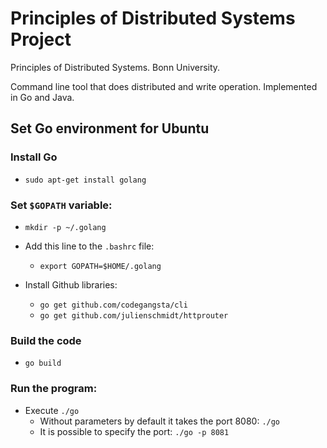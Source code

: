 # Principles of Distributed Systems Project

Principles of Distributed Systems. Bonn University.

Command line tool that does distributed and write operation. Implemented in Go
and Java. 

## Set Go environment for Ubuntu

### Install Go

- `sudo apt-get install golang`

### Set `$GOPATH` variable:

- `mkdir -p ~/.golang`
- Add this line to the `.bashrc` file:
    + `export GOPATH=$HOME/.golang`


- Install Github libraries:
	+ `go get github.com/codegangsta/cli`
	+ `go get github.com/julienschmidt/httprouter`

### Build the code

- `go build`

### Run the program:

- Execute `./go`
    + Without parameters by default it takes the port 8080: `./go`
    + It is possible to specify the port: `./go -p 8081`
